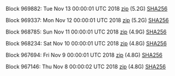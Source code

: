 Block 969882: Tue Nov 13 00:00:01 UTC 2018 [zip](https://dash-bootstrap.ams3.digitaloceanspaces.com/mainnet/2018-11-13/bootstrap.dat.zip) (5.2G) [SHA256](https://dash-bootstrap.ams3.digitaloceanspaces.com/mainnet/2018-11-13/sha256.txt)

Block 969337: Mon Nov 12 00:00:01 UTC 2018 [zip](https://dash-bootstrap.ams3.digitaloceanspaces.com/mainnet/2018-11-12/bootstrap.dat.zip) (5.2G) [SHA256](https://dash-bootstrap.ams3.digitaloceanspaces.com/mainnet/2018-11-12/sha256.txt)

Block 968785: Sun Nov 11 00:00:01 UTC 2018 [zip](https://dash-bootstrap.ams3.digitaloceanspaces.com/mainnet/2018-11-11/bootstrap.dat.zip) (4.9G) [SHA256](https://dash-bootstrap.ams3.digitaloceanspaces.com/mainnet/2018-11-11/sha256.txt)

Block 968234: Sat Nov 10 00:00:01 UTC 2018 [zip](https://dash-bootstrap.ams3.digitaloceanspaces.com/mainnet/2018-11-10/bootstrap.dat.zip) (4.8G) [SHA256](https://dash-bootstrap.ams3.digitaloceanspaces.com/mainnet/2018-11-10/sha256.txt)

Block 967694: Fri Nov  9 00:00:01 UTC 2018 [zip](https://dash-bootstrap.ams3.digitaloceanspaces.com/mainnet/2018-11-09/bootstrap.dat.zip) (4.8G) [SHA256](https://dash-bootstrap.ams3.digitaloceanspaces.com/mainnet/2018-11-09/sha256.txt)

Block 967146: Thu Nov  8 00:00:02 UTC 2018 [zip](https://dash-bootstrap.ams3.digitaloceanspaces.com/mainnet/2018-11-08/bootstrap.dat.zip) (4.8G) [SHA256](https://dash-bootstrap.ams3.digitaloceanspaces.com/mainnet/2018-11-08/sha256.txt)
